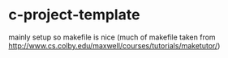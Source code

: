 # c-project-template
mainly setup so makefile is nice (much of makefile taken from http://www.cs.colby.edu/maxwell/courses/tutorials/maketutor/)
